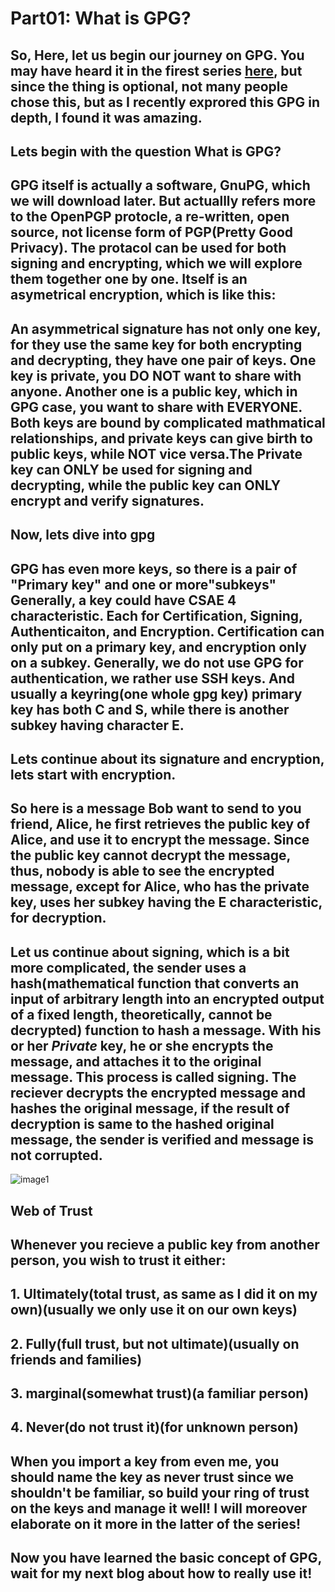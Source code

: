 # Part01: What is GPG?
## So, Here, let us begin our journey on GPG. You may have heard it in the firest series [here](https://qqiumax.github.io/blog/controlling-using-git/), but since the thing is optional, not many people chose this, but as I recently exprored this GPG in depth, I found it was amazing.
## Lets begin with the question What is GPG?
## GPG itself is actually a software, GnuPG, which we will download later. But actuallly refers more to the OpenPGP protocle, a re-written, open source, not license form of PGP(Pretty Good Privacy). The protacol can be used for both  signing and encrypting, which we will explore them together one by one. Itself is an asymetrical encryption, which is like this: 
## An asymmetrical signature has not only one key, for they use the same key for both encrypting and decrypting, they have one **pair** of keys. One key is private, you **DO NOT** want to share with anyone. Another one is a public key, which in GPG case, you want to share with EVERYONE. Both keys are bound by complicated mathmatical relationships, and private keys can give birth to public keys, while **NOT** vice versa.The Private key can **ONLY** be used for signing and decrypting, while the public key can **ONLY** encrypt and verify signatures.
## Now, lets dive into gpg
## GPG has even more keys, so there is a pair of "Primary key" and one or more"subkeys" Generally, a key could have CSAE 4 characteristic. Each for Certification, Signing, Authenticaiton, and Encryption. Certification can only put on a primary key, and encryption only on a subkey. Generally, we do not use GPG for authentication, we rather use SSH keys. And usually a keyring(one whole gpg key) primary key has both C and S, while there is another subkey having character E. 
## Lets continue about its signature and encryption, lets start with encryption.
## So here is a message Bob want to send to you friend, Alice, he first retrieves the public key of Alice, and use it to encrypt the message. Since the public key cannot decrypt the message, thus, nobody is able to see the encrypted message, except for Alice, who has the private key, uses her subkey having the E characteristic, for decryption.
## Let us continue about signing, which is a bit more complicated, the sender uses a hash(mathematical function that converts an input of arbitrary length into an encrypted output of a fixed length, theoretically, cannot be decrypted) function to hash a message. With his or her *Private* key, he or she encrypts the message, and attaches it to the original message. This process is called signing. The reciever decrypts the encrypted message and hashes the original message, if the result of decryption is same to the hashed original message, the sender is verified and message is not corrupted.
![image1](https://qqiumax.github.io/blog/what-is-gpg/sign.png)

## Web of Trust 
## Whenever you recieve a public key from another person, you wish to trust it either:
## 1. Ultimately(total trust, as same as I did it on my own)(usually we only use it on our own keys)
## 2. Fully(full trust, but not ultimate)(usually on friends and families)
## 3. marginal(somewhat trust)(a familiar person)
## 4. Never(do not trust it)(for unknown person)
## When you import a key from even me, you should name the key as never trust since we shouldn't be familiar, so build your ring of trust on the keys and manage it well! I will moreover elaborate on it more in the latter of the series!

## Now you have learned the basic concept of GPG, wait for my next blog about how to really use it!